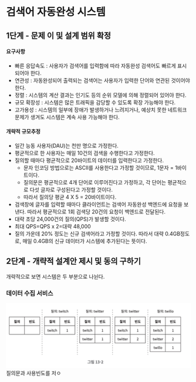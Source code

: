 # 검색어 자동완성 시스템
## 1단계 - 문제 이 및 설계 범위 확정
#### **요구사항**
* 빠른 응답속도 : 사용자가 검색어를 입력함에 따라 자동완성 검색어도 빠르게 표시되어야 한다.
* 연관성 : 자동완성되어 출력되는 검색어는 사용자가 입력한 단어와 연관된 것이어야 한다.
* 정렬 : 시스템의 계산 결과는 인기도 등의 순위 모델에 의해 정렬되어 있어야 한다.
* 규모 확장성 : 시스템은 많은 트래픽을 감당할 수 있도록 확장 가능해야 한다.
* 고가용성 : 시스템의 일부에 장애가 발생하거나 느려지거나, 예상치 못한 네트워크 문제가 생겨도 시스템은 계속 사용 가능해야 한다.

#### **개략적 규모추정**
* 일간 능동 사용자(DAU)는 천만 명으로 가정한다.
* 평균적으로 한 사용자는 매일 10건의 검색을 수행한다고 가정한다.
* 질의할 때마다 평균적으로 20바이트의 데이터를 입력한다고 가정한다.
    * 문자 인코딩 방법으로는 ASCII를 사용한다고 가정할 것이므로, 1문자 = 1바이트이다.
    * 질의문은 평균적으로 4개 단어로 이루어진다고 가정하고, 각 단어는 평균적으로 다섯 글자로 구성된다고 가정할 것이다.
    * 따라서 질의당 평균 4 X 5 = 20바이트이다.
* 검색창에 글자를 입력할 때마다 클라이언트는 검색어 자동완성 백엔드에 요청을 보낸다. 따라서 평균적으로 1회 검색당 20건의 요청이 백엔드로 전달된다.
* 대략 초당 24,000건의 질의(QPS)가 발생할 것이다.
* 최대 QPS=QPS x 2=대략 48,000
* 질의 가운데 20% 정도는 신규 검색어라고 가정할 것이다. 따라서 대략 0.4GB정도로, 매일 0.4GB의 신규 데이터가 시스템에 추가된다는 뜻이다.

## 2단계 - 개략적 설계안 제시 및 동의 구하기
개략적으로 보면 시스템은 두 부분으로 나뉜다.
### 데이터 수집 서비스
![simple](../image/13-2.png)
질의문과 사용빈도를 저ㅇ
